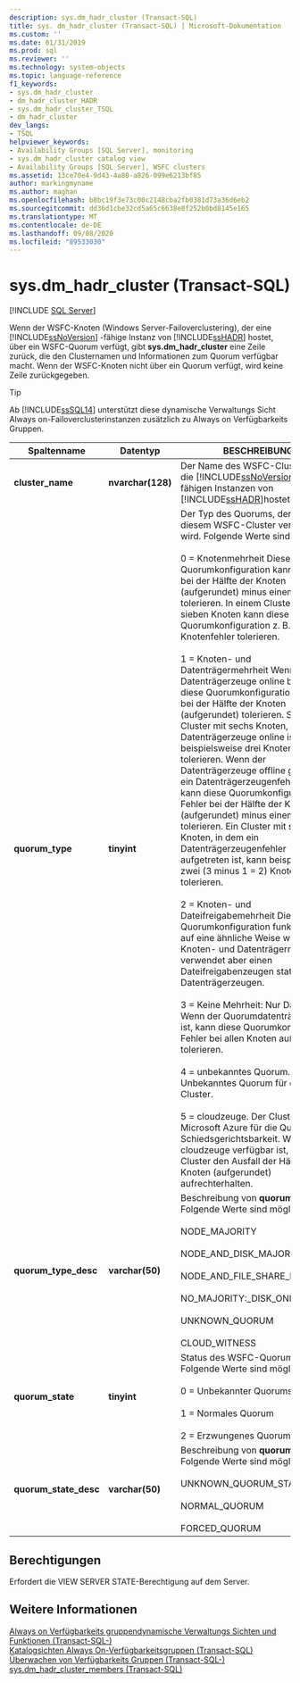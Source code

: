 ```yaml
---
description: sys.dm_hadr_cluster (Transact-SQL)
title: sys. dm_hadr_cluster (Transact-SQL) | Microsoft-Dokumentation
ms.custom: ''
ms.date: 01/31/2019
ms.prod: sql
ms.reviewer: ''
ms.technology: system-objects
ms.topic: language-reference
f1_keywords:
- sys.dm_hadr_cluster
- dm_hadr_cluster_HADR
- sys.dm_hadr_cluster_TSQL
- dm_hadr_cluster
dev_langs:
- TSQL
helpviewer_keywords:
- Availability Groups [SQL Server], monitoring
- sys.dm_hadr_cluster catalog view
- Availability Groups [SQL Server], WSFC clusters
ms.assetid: 13ce70e4-9d43-4a80-a826-099e6213bf85
author: markingmyname
ms.author: maghan
ms.openlocfilehash: b8bc19f3e73c00c2148cba2fb0381d73a36d6eb2
ms.sourcegitcommit: dd36d1cbe32cd5a65c6638e8f252b0bd8145e165
ms.translationtype: MT
ms.contentlocale: de-DE
ms.lasthandoff: 09/08/2020
ms.locfileid: "89533030"
---
```

# <a name="sysdm_hadr_cluster-transact-sql"></a>sys.dm_hadr_cluster (Transact-SQL)
[!INCLUDE [SQL Server](../../includes/applies-to-version/sqlserver.md)]

  Wenn der WSFC-Knoten (Windows Server-Failoverclustering), der eine [!INCLUDE[ssNoVersion](../../includes/ssnoversion-md.md)] -fähige Instanz von [!INCLUDE[ssHADR](../../includes/sshadr-md.md)] hostet, über ein WSFC-Quorum verfügt, gibt **sys.dm_hadr_cluster** eine Zeile zurück, die den Clusternamen und Informationen zum Quorum verfügbar macht. Wenn der WSFC-Knoten nicht über ein Quorum verfügt, wird keine Zeile zurückgegeben.  
 > [!TIP]
 > Ab [!INCLUDE[ssSQL14](../../includes/sssql14-md.md)] unterstützt diese dynamische Verwaltungs Sicht Always on-Failoverclusterinstanzen zusätzlich zu Always on Verfügbarkeits Gruppen.

|Spaltenname|Datentyp|BESCHREIBUNG|  
|-----------------|---------------|-----------------|  
|**cluster_name**|**nvarchar(128)**|Der Name des WSFC-Clusters, der die [!INCLUDE[ssNoVersion](../../includes/ssnoversion-md.md)] -fähigen Instanzen von [!INCLUDE[ssHADR](../../includes/sshadr-md.md)]hostet.|  
|**quorum_type**|**tinyint**|Der Typ des Quorums, der von diesem WSFC-Cluster verwendet wird. Folgende Werte sind möglich:<br /><br /> 0 = Knotenmehrheit Diese Quorumkonfiguration kann Fehler bei der Hälfte der Knoten (aufgerundet) minus einem tolerieren. In einem Cluster mit sieben Knoten kann diese Quorumkonfiguration z. B. drei Knotenfehler tolerieren.<br /><br /> 1 = Knoten- und Datenträgermehrheit Wenn der Datenträgerzeuge online bleibt, kann diese Quorumkonfiguration Fehler bei der Hälfte der Knoten (aufgerundet) tolerieren. So kann ein Cluster mit sechs Knoten, in dem der Datenträgerzeuge online ist, beispielsweise drei Knotenfehler tolerieren. Wenn der Datenträgerzeuge offline geht oder ein Datenträgerzeugenfehler auftritt, kann diese Quorumkonfiguration Fehler bei der Hälfte der Knoten (aufgerundet) minus einem Knoten tolerieren. Ein Cluster mit sechs Knoten, in dem ein Datenträgerzeugenfehler aufgetreten ist, kann beispielsweise zwei (3 minus 1 = 2) Knotenfehler tolerieren.<br /><br /> 2 = Knoten- und Dateifreigabemehrheit Diese Quorumkonfiguration funktioniert auf eine ähnliche Weise wie die Knoten- und Datenträgermehrheit, verwendet aber einen Dateifreigabenzeugen statt eines Datenträgerzeugen.<br /><br /> 3 = Keine Mehrheit: Nur Datenträger Wenn der Quorumdatenträger online ist, kann diese Quorumkonfiguration Fehler bei allen Knoten außer einem tolerieren.<br /><br /> 4 = unbekanntes Quorum. Unbekanntes Quorum für den Cluster.<br /><br /> 5 = cloudzeuge. Der Cluster nutzt Microsoft Azure für die Quorum-Schiedsgerichtsbarkeit. Wenn der cloudzeuge verfügbar ist, kann der Cluster den Ausfall der Hälfte der Knoten (aufgerundet) aufrechterhalten.|  
|**quorum_type_desc**|**varchar(50)**|Beschreibung von **quorum_type**. Folgende Werte sind möglich:<br /><br /> NODE_MAJORITY<br /><br /> NODE_AND_DISK_MAJORITY<br /><br /> NODE_AND_FILE_SHARE_MAJORITY<br /><br /> NO_MAJORITY:_DISK_ONLY <br /><br /> UNKNOWN_QUORUM <br /><br /> CLOUD_WITNESS|  
|**quorum_state**|**tinyint**|Status des WSFC-Quorums. Folgende Werte sind möglich:<br /><br /> 0 = Unbekannter Quorumstatus<br /><br /> 1 = Normales Quorum<br /><br /> 2 = Erzwungenes Quorum|  
|**quorum_state_desc**|**varchar(50)**|Beschreibung von **quorum_state**. Folgende Werte sind möglich:<br /><br /> UNKNOWN_QUORUM_STATE<br /><br /> NORMAL_QUORUM<br /><br /> FORCED_QUORUM|  
  
## <a name="permissions"></a>Berechtigungen  
 Erfordert die VIEW SERVER STATE-Berechtigung auf dem Server.  
  
## <a name="see-also"></a>Weitere Informationen  
 [Always on Verfügbarkeits gruppendynamische Verwaltungs Sichten und Funktionen &#40;Transact-SQL-&#41;](../../relational-databases/system-dynamic-management-views/always-on-availability-groups-dynamic-management-views-functions.md)   
 [Katalogsichten Always On-Verfügbarkeitsgruppen &#40;Transact-SQL&#41;](../../relational-databases/system-catalog-views/always-on-availability-groups-catalog-views-transact-sql.md)   
 [Überwachen von Verfügbarkeits Gruppen &#40;Transact-SQL-&#41;](../../database-engine/availability-groups/windows/monitor-availability-groups-transact-sql.md)   
 [sys.dm_hadr_cluster_members &#40;Transact-SQL&#41;](../../relational-databases/system-dynamic-management-views/sys-dm-hadr-cluster-members-transact-sql.md)  
  
  
